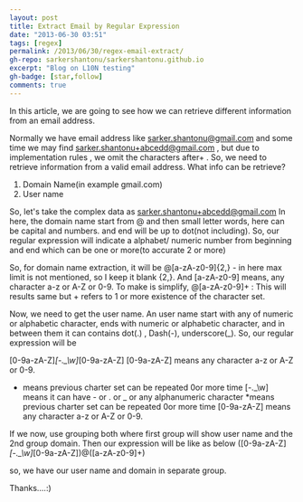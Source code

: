 ```yaml
---
layout: post
title: Extract Email by Regular Expression
date: "2013-06-30 03:51"
tags: [regex]
permalink: /2013/06/30/regex-email-extract/
gh-repo: sarkershantonu/sarkershantonu.github.io
excerpt: "Blog on L10N testing"
gh-badge: [star,follow]
comments: true
---
```

In this article, we are going to see how we can retrieve different information from an email address.

Normally we have email address like sarker.shantonu@gmail.com and some time we may find
sarker.shantonu+abcedd@gmail.com , but due to implementation rules , we omit the characters after+ . So, we need to retrieve information from a valid email address. What info can be retrieve?

1. Domain Name(in example gmail.com) 
2. User name

So, let's take the complex data as  sarker.shantonu+abcedd@gmail.com
In here, the domain name start from @ and then small letter words, here can be capital and numbers. and end will be up to dot(not including). So, our regular expression will indicate a alphabet/ numeric number from beginning and end which can be one or more(to accurate 2 or more)

So, for domain name extraction, it will be @[a-zA-z0-9]{2,} - in here max limit is not mentioned, so I keep it blank {2,}. And [a-zA-z0-9] means, any character a-z or A-Z or 0-9. 
To make is simplify, @[a-zA-z0-9]+ : This will results same but + refers to 1 or more existence of the character set. 

Now, we need to get the user name. An user name start with any of numeric or alphabetic character, ends with numeric or alphabetic character, and in between them it can contains dot(.) , Dash(-), underscore(_). So, our regular expression will be 

[0-9a-zA-Z]*[-._\w]*[0-9a-zA-Z]
[0-9a-zA-Z] means any character a-z or A-Z or 0-9.
* means previous charter set can be repeated 0or more time
[-._\w] means it can have - or . or _ or any alphanumeric character
*means previous charter set can be repeated 0or more time
[0-9a-zA-Z] means any character a-z or A-Z or 0-9. 

If we now, use grouping both where first group will show user name and the 2nd group domain. Then our expression will be like as below
([0-9a-zA-Z]*[-._\w]*[0-9a-zA-Z])@([a-zA-z0-9]+)

so, we have our user name and domain in separate group.

Thanks....:) 